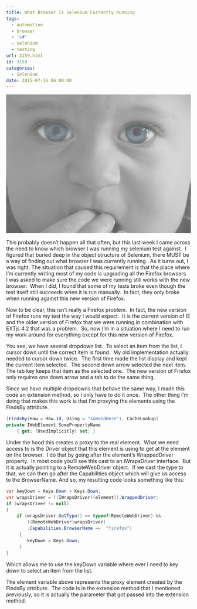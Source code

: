 ```yaml
---
title: What Browser Is Selenium Currently Running
tags:
  - automation
  - browser
  - 'c#'
  - selenium
  - testing
url: 3159.html
id: 3159
categories:
  - Selenium
date: 2015-07-16 06:00:00
---
```


![ppl-kid-044](/uploads/2015/07/ppl-kid-044.jpg "ppl-kid-044")

This probably doesn’t happen all that often, but this last week I came across the need to know which browser I was running my selenium test against.  I figured that buried deep in the object structure of Selenium, there MUST be a way of finding out what browser I was currently running.  As it turns out, I was right.  The situation that caused this requirement is that the place where I’m currently writing most of my code is upgrading all the Firefox browsers.  I was asked to make sure the code we were running still works with the new browser.  When I did, I found that some of my tests broke even though the test itself still succeeds when it is run manually.  In fact, they only broke when running against this new version of Firefox.

<!-- more -->

Now to be clear, this isn’t really a Firefox problem.  In fact, the new version of Firefox runs my test the way I would expect.  It is the current version of IE and the older version of Firefox that we were running in combination with EXTjs 4.2 that was a problem.  So, now I’m in a situation where I need to run my work around for everything except for this new version of Firefox.

You see, we have several dropdown list.  To select an item from the list, I cursor down until the correct item is found.  My old implementation actually needed to cursor down twice.  The first time made the list display and kept the current item selected.  The second down arrow selected the next item.  The tab key keeps that item as the selected one.  The new version of Firefox only requires one down arrow and a tab to do the same thing.

Since we have multiple dropdowns that behave the same way, I made this code an extension method, so I only have to do it once.  The other thing I’m doing that makes this work is that I’m proxying the elements using the FindsBy attribute.

``` csharp
[FindsBy(How = How.Id, Using = "someIdHere"), CacheLookup]
private IWebElement SomePropertyName
    { get; [UsedImplicitly] set; }
```

Under the hood this creates a proxy to the real element.  What we need access to is the Driver object that this element is using to get at the element on the browser.  I do that by going after the element’s WrappedDriver property.  In most code you’ll see this cast to an IWrapsDriver interface.  But it is actually pointing to a RemoteWebDriver object.  If we cast the type to that, we can then go after the Capabilities object which will give us access to the BrowserName. And so, my resulting code looks something like this:

``` csharp
var keyDown = Keys.Down + Keys.Down;
var wrapsDriver = ((IWrapsDriver)(element)).WrappedDriver;
if (wrapsDriver != null)
{
    if (wrapsDriver.GetType() == typeof(RemoteWebDriver) &&
        ((RemoteWebDriver)wrapsDriver)
        .Capabilities.BrowserName ==  "firefox")
     {
        keyDown = Keys.Down;
     }
}
```

Which allows me to use the keyDown variable where ever I need to key down to select an item from the list.

The element variable above represents the proxy element created by the FindsBy attribute.  The code is in the extension method that I mentioned previously, so it is actually the parameter that got passed into the extension method.
